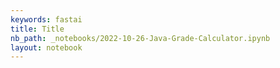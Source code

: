 ```yaml
---
keywords: fastai
title: Title
nb_path: _notebooks/2022-10-26-Java-Grade-Calculator.ipynb
layout: notebook
---
```


<!--
#################################################
### THIS FILE WAS AUTOGENERATED! DO NOT EDIT! ###
#################################################
# file to edit: _notebooks/2022-10-26-Java-Grade-Calculator.ipynb
-->

<div class="container" id="notebook-container">
        
</div>
 

